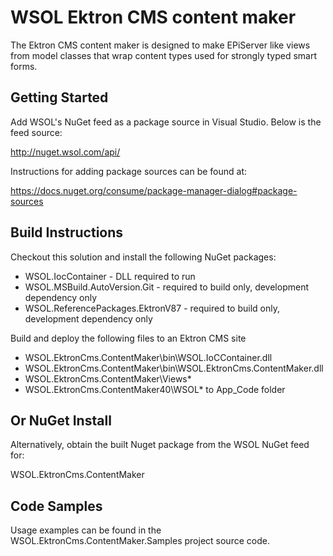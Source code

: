 # WSOL Ektron CMS content maker
The Ektron CMS content maker is designed to make EPiServer like views from model classes that wrap content types used for strongly typed smart forms.

## Getting Started
Add WSOL's NuGet feed as a package source in Visual Studio. Below is the feed source:

http://nuget.wsol.com/api/

Instructions for adding package sources can be found at:

https://docs.nuget.org/consume/package-manager-dialog#package-sources

## Build Instructions
Checkout this solution and install the following NuGet packages:
* WSOL.IocContainer - DLL required to run
* WSOL.MSBuild.AutoVersion.Git - required to build only, development dependency only
* WSOL.ReferencePackages.EktronV87 - required to build only, development dependency only
 
Build and deploy the following files to an Ektron CMS site
* WSOL.EktronCms.ContentMaker\bin\WSOL.IoCContainer.dll
* WSOL.EktronCms.ContentMaker\bin\WSOL.EktronCms.ContentMaker.dll
* WSOL.EktronCms.ContentMaker\Views\*
* WSOL.EktronCms.ContentMaker40\WSOL\* to App_Code folder
 
## Or NuGet Install
Alternatively, obtain the built Nuget package from the WSOL NuGet feed for:

WSOL.EktronCms.ContentMaker

## Code Samples
Usage examples can be found in the WSOL.EktronCms.ContentMaker.Samples project source code.
